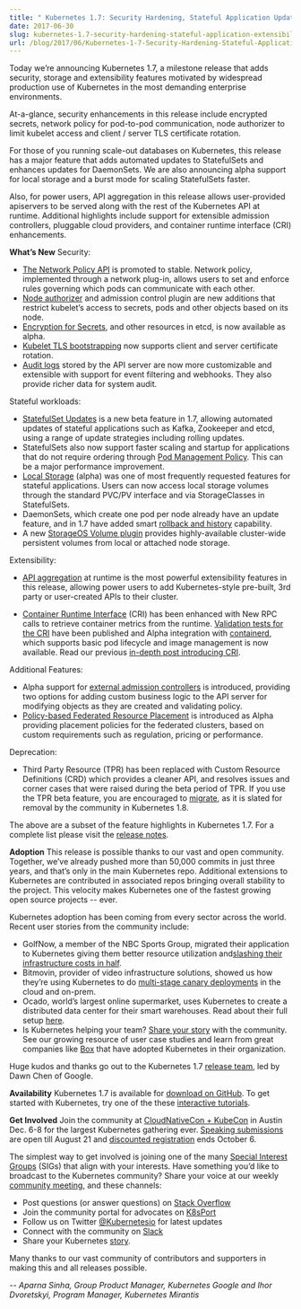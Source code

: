 ```yaml
---
title: " Kubernetes 1.7: Security Hardening, Stateful Application Updates and Extensibility "
date: 2017-06-30
slug: kubernetes-1.7-security-hardening-stateful-application-extensibility-updates
url: /blog/2017/06/Kubernetes-1-7-Security-Hardening-Stateful-Application-Extensibility-Updates
---
```

Today we’re announcing Kubernetes 1.7, a milestone release that adds security, storage and extensibility features motivated by widespread production use of Kubernetes in the most demanding enterprise environments.&nbsp;

At-a-glance, security enhancements in this release include encrypted secrets, network policy for pod-to-pod communication, node authorizer to limit kubelet access and client / server TLS certificate rotation.&nbsp;

For those of you running scale-out databases on Kubernetes, this release has a major feature that adds automated updates to StatefulSets and enhances updates for DaemonSets. We are also announcing alpha support for local storage and a burst mode for scaling StatefulSets faster.&nbsp;

Also, for power users, API aggregation in this release allows user-provided apiservers to be served along with the rest of the Kubernetes API at runtime. Additional highlights include support for extensible admission controllers, pluggable cloud providers, and container runtime interface (CRI) enhancements.

**What’s New**
Security:

- [The Network Policy API](/docs/concepts/services-networking/network-policies/) is promoted to stable. Network policy, implemented through a network plug-in, allows users to set and enforce rules governing which pods can communicate with each other.&nbsp;
- [Node authorizer](/docs/reference/access-authn-authz/node/) and admission control plugin are new additions that restrict kubelet’s access to secrets, pods and other objects based on its node.
- [Encryption for Secrets](/docs/tasks/administer-cluster/encrypt-data/), and other resources in etcd, is now available as alpha.&nbsp;
- [Kubelet TLS bootstrapping](/docs/admin/kubelet-tls-bootstrapping/) now supports client and server certificate rotation.
- [Audit logs](/docs/tasks/debug-application-cluster/audit/) stored by the API server are now more customizable and extensible with support for event filtering and webhooks. They also provide richer data for system audit.

Stateful workloads:

- [StatefulSet Updates](/docs/tutorials/stateful-application/basic-stateful-set/#updating-statefulsets) is a new beta feature in 1.7, allowing automated updates of stateful applications such as Kafka, Zookeeper and etcd, using a range of update strategies including rolling updates.
- StatefulSets also now support faster scaling and startup for applications that do not require ordering through [Pod Management Policy](/docs/concepts/workloads/controllers/statefulset/#pod-management-policies). This can be a major performance improvement.&nbsp;
- [Local Storage](/docs/concepts/storage/volumes/#local) (alpha) was one of most frequently requested features for stateful applications. Users can now access local storage volumes through the standard PVC/PV interface and via StorageClasses in StatefulSets.
- DaemonSets, which create one pod per node already have an update feature, and in 1.7 have added smart [rollback and history](/docs/tasks/manage-daemon/rollback-daemon-set/) capability.
- A new [StorageOS Volume plugin](/docs/concepts/storage/volumes/#storageos) provides highly-available cluster-wide persistent volumes from local or attached node storage.

Extensibility:

- [API aggregation](/docs/concepts/api-extension/apiserver-aggregation/) at runtime is the most powerful extensibility features in this release, allowing power users to add Kubernetes-style pre-built, 3rd party or user-created APIs to their cluster.

- [Container Runtime Interface](https://github.com/kubernetes/community/blob/master/contributors/devel/sig-node/container-runtime-interface.md) (CRI) has been enhanced with New RPC calls to retrieve container metrics from the runtime. [Validation tests for the CRI](https://github.com/kubernetes/community/blob/master/contributors/devel/sig-node/cri-validation.md) have been published and Alpha integration with [containerd](http://containerd.io/), which supports basic pod lifecycle and image management is now available. Read our previous [in-depth post introducing CRI](https://kubernetes.io/blog/2016/12/container-runtime-interface-cri-in-kubernetes).

Additional Features:

- Alpha support for [external admission controllers](/docs/reference/access-authn-authz/extensible-admission-controllers/) is introduced, providing two options for adding custom business logic to the API server for modifying objects as they are created and validating policy.&nbsp;
- [Policy-based Federated Resource Placement](/docs/tasks/federation/set-up-placement-policies-federation/) is introduced as Alpha providing placement policies for the federated clusters, based on custom requirements such as regulation, pricing or performance.

Deprecation:&nbsp;


- Third Party Resource (TPR) has been replaced with Custom Resource Definitions (CRD) which provides a cleaner API, and resolves issues and corner cases that were raised during the beta period of TPR. If you use the TPR beta feature, you are encouraged to [migrate](/docs/tasks/access-kubernetes-api/migrate-third-party-resource/), as it is slated for removal by the community in Kubernetes 1.8.

The above are a subset of the feature highlights in Kubernetes 1.7. For a complete list please visit the [release notes](https://github.com/kubernetes/kubernetes/blob/master/CHANGELOG.md#v170).

**Adoption**
This release is possible thanks to our vast and open community. Together, we’ve already pushed more than 50,000 commits in just three years, and that’s only in the main Kubernetes repo. Additional extensions to Kubernetes are contributed in associated repos bringing overall stability to the project. This velocity makes Kubernetes one of the fastest growing open source projects -- ever.&nbsp;

Kubernetes adoption has been coming from every sector across the world. Recent user stories from the community include:&nbsp;


- GolfNow, a member of the NBC Sports Group, migrated their application to Kubernetes giving them better resource utilization and[slashing their infrastructure costs in half](https://kubernetes.io/case-studies/golfnow).
- Bitmovin, provider of video infrastructure solutions, showed us how they’re using Kubernetes to do [multi-stage canary deployments](https://kubernetes.io/blog/2017/04/multi-stage-canary-deployments-with-kubernetes-in-the-cloud-onprem) in the cloud and on-prem.
- Ocado, world’s largest online supermarket, uses Kubernetes to create a distributed data center for their smart warehouses. Read about their full setup [here](http://ocadotechnology.com/blog/creating-a-distributed-data-centre-architecture-using-kubernetes-and-containers/).
- Is Kubernetes helping your team? [Share your story](https://docs.google.com/a/google.com/forms/d/e/1FAIpQLScuI7Ye3VQHQTwBASrgkjQDSS5TP0g3AXfFhwSM9YpHgxRKFA/viewform) with the community. See our growing resource of user case studies and learn from great companies like [Box](https://kubernetes.io/case-studies/box) that have adopted Kubernetes in their organization.&nbsp;

Huge kudos and thanks go out to the Kubernetes 1.7 [release team](https://github.com/kubernetes/features/blob/master/release-1.7/release_team.md), led by Dawn Chen of Google.&nbsp;

**Availability**
Kubernetes 1.7 is available for [download on GitHub](https://github.com/kubernetes/kubernetes/releases/tag/v1.7.0). To get started with Kubernetes, try one of the these [interactive tutorials](/docs/tutorials/kubernetes-basics/).&nbsp;

**Get Involved**
Join the community at [CloudNativeCon + KubeCon](http://events.linuxfoundation.org/events/cloudnativecon-and-kubecon-north-america) in Austin Dec. 6-8 for the largest Kubernetes gathering ever. [Speaking submissions](http://events.linuxfoundation.org/events/cloudnativecon-and-kubecon-north-america/program/cfp) are open till August 21 and [discounted registration](https://www.regonline.com/registration/Checkin.aspx?EventID=1903774&_ga=2.224109086.464556664.1498490094-1623727562.1496428006) ends October 6.

The simplest way to get involved is joining one of the many [Special Interest Groups](https://github.com/kubernetes/community/blob/master/sig-list.md) (SIGs) that align with your interests. Have something you’d like to broadcast to the Kubernetes community? Share your voice at our weekly [community meeting](https://github.com/kubernetes/community/blob/master/communication/README.md#weekly-meeting), and these channels:


- Post questions (or answer questions) on [Stack Overflow](http://stackoverflow.com/questions/tagged/kubernetes)
- Join the community portal for advocates on [K8sPort](http://k8sport.org/)
- Follow us on Twitter [@Kubernetesio](https://twitter.com/kubernetesio) for latest updates
- Connect with the community on [Slack](http://slack.k8s.io/)
- Share your Kubernetes [story](https://docs.google.com/a/linuxfoundation.org/forms/d/e/1FAIpQLScuI7Ye3VQHQTwBASrgkjQDSS5TP0g3AXfFhwSM9YpHgxRKFA/viewform).&nbsp;

Many thanks to our vast community of contributors and supporters in making this and all releases possible.


_-- Aparna Sinha, Group Product Manager, Kubernetes Google and Ihor Dvoretskyi, Program Manager, Kubernetes Mirantis_
